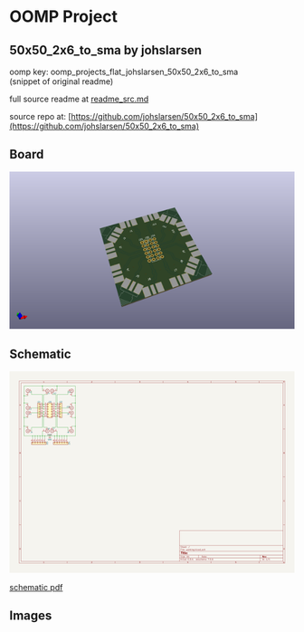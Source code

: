 # OOMP Project  
## 50x50_2x6_to_sma  by johslarsen  
  
oomp key: oomp_projects_flat_johslarsen_50x50_2x6_to_sma  
(snippet of original readme)  
  
  
  full source readme at [readme_src.md](readme_src.md)  
  
source repo at: [https://github.com/johslarsen/50x50_2x6_to_sma](https://github.com/johslarsen/50x50_2x6_to_sma)  
## Board  
  
[![working_3d.png](working_3d_600.png)](working_3d.png)  
## Schematic  
  
[![working_schematic.png](working_schematic_600.png)](working_schematic.png)  
  
[schematic pdf](working_schematic.pdf)  
## Images  

